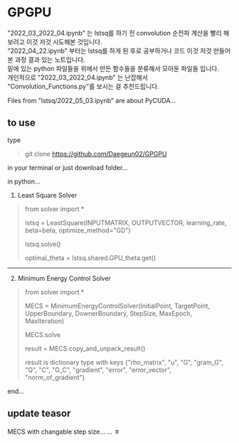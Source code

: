 # GPGPU

"2022_03_2022_04.ipynb" 는 lstsq를 하기 전 convolution 순전파 계산을 빨리 해보려고 이것 저것 시도해본 것입니다.<br>
"2022_04_22.ipynb" 부터는 lstsq를 하게 된 후로 공부하거나 코드 이것 저것 만들어 본 과정 결과 있는 노트입니다.<br>
밑에 있는 python 파일들을 위에서 만든 함수들을 분류해서 모아둔 파일들 입니다.<br>
개인적으로 "2022_03_2022_04.ipynb" 는 난잡해서 "Convolution_Functions.py"를 보시는 걸 추천드립니다.

Files from "lstsq/2022_05_03.ipynb" are about PyCUDA...


## to use

type 

> git clone https://github.com/Daegeun02/GPGPU

in your terminal or just download folder...

in python...

1. Least Square Solver

> from solver import *<br>
> 
> lstsq = LeastSquare(INPUTMATRIX, OUTPUTVECTOR, learning_rate, beta=beta, optimize_method="GD")<br>
> 
> lstsq.solve()<br>
> 
> optimal_theta = lstsq.shared.GPU_theta.get()

---

2. Minimum Energy Control Solver

> from solver import *<br>
> 
> MECS = MinimumEnergyControlSolver(InitialPoint, TargetPoint, UpperBoundary, DownerBoundary, StepSize, MaxEpoch, MaxIteration)<br>
> 
> MECS.solve
> 
> result = MECS.copy_and_unpack_result()<br>
> 
> result is dictionary type with keys {"rho_matrix", "u", "G", "gram_G", "Q", "C", "G_C", "gradient", "error", "error_vector", "norm_of_gradient"}

end...

## update teasor
MECS with changable step size...
...
ㅎ

